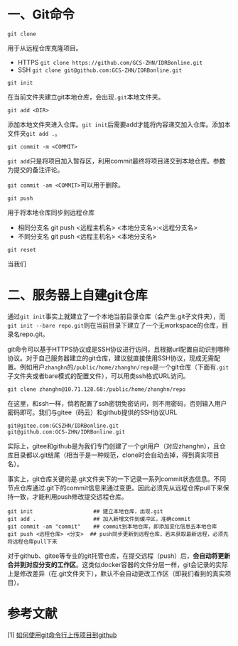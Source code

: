# 一、Git命令
`git clone`

用于从远程仓库克隆项目。

- HTTPS  `git clone https://github.com/GCS-ZHN/IDRBonline.git`
- SSH    `git clone git@github.com:GCS-ZHN/IDRBonline.git`

`git init`

在当前文件夹建立git本地仓库，会出现`.git`本地文件夹。

`git add <DIR>`

添加本地文件夹进入仓库。`git init`后需要add才能将内容递交加入仓库。添加本文件夹`git add .`。

`git commit -m <COMMIT>`

`git add`只是将项目加入暂存区，利用commit最终将项目递交到本地仓库。参数为提交的备注评论。

`git commit -am <COMMIT>`可以用于删除。

`git push`

用于将本地仓库同步到远程仓库

- 相同分支名   git push <远程主机名> <本地分支名>:<远程分支名>
- 不同分支名   git push <远程主机名> <本地分支名>

`git reset`

当我们

# 二、服务器上自建git仓库
通过`git init`事实上就建立了一个本地当前目录仓库（会产生.git子文件夹），而`git init --bare repo.git`则在当前目录下建立了一个无workspace的仓库，目录名repo.git。

git命令可以基于HTTPS协议或是SSH协议进行访问，且根据url配置自动识别哪种协议。对于自己服务器建立的git仓库，建议就直接使用SSH协议，现成无需配置。例如用户`zhanghn`的`/public/home/zhanghn/repo`是一个git仓库（下面有`.git`子文件夹或者bare模式的配置文件），可以用类ssh格式URL访问。

    git clone zhanghn@10.71.128.68:/public/home/zhanghn/repo

在这里，和ssh一样，倘若配置了ssh密钥免密访问，则不用密码，否则输入用户密码即可。我们与gitee（码云）和github提供的SSH协议URL

    git@gitee.com:GCSZHN/IDRBonline.git
    git@github.com:GCS-ZHN/IDRBonline.git

实际上，gitee和github是为我们专门创建了一个git用户（对应zhanghn），且仓库目录都以.git结尾（相当于是一种规范，clone时会自动去掉，得到真实项目名）。

事实上，git仓库关键的是.git文件夹下的一下记录一系列commit状态信息。不同节点仓库通过.git下的commit信息来通过变更。因此必须先从远程仓库pull下来保持一致，才能利用push修改提交远程仓库。

    git init                   ## 建立本地仓库，出现.git
    git add .                  ## 加入新增文件到缓冲区，准确commit
    git commit -am "commit"    ## commit到本地仓库，即添加变化信息去本地仓库
    git push <远程仓库> <分支>  ## push同步更新到远程仓库，若未获取最新远程，必须先将远程仓库pull下来

对于github、gitee等专业的git托管仓库，在提交远程（push）后，**会自动将更新合并到对应分支的工作区**。这类似docker容器的文件分层一样，git会记录的实际上是修改差异（在.git文件夹下），默认不会自动更改工作区（即我们看到的真实项目）。

# 参考文献
[1] [如何使用git命令行上传项目到github](https://blog.csdn.net/majinggogogo/article/details/81152938)